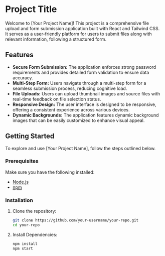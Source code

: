 # Project Title

Welcome to [Your Project Name]! This project is a comprehensive file upload and form submission application built with React and Tailwind CSS. It serves as a user-friendly platform for users to submit files along with relevant information, following a structured form.

## Features

- **Secure Form Submission:** The application enforces strong password requirements and provides detailed form validation to ensure data accuracy.
- **Multi-Step Form:** Users navigate through a multi-step form for a seamless submission process, reducing cognitive load.
- **File Uploads:** Users can upload thumbnail images and source files with real-time feedback on file selection status.
- **Responsive Design:** The user interface is designed to be responsive, offering a consistent experience across various devices.
- **Dynamic Backgrounds:** The application features dynamic background images that can be easily customized to enhance visual appeal.

## Getting Started

To explore and use [Your Project Name], follow the steps outlined below.

### Prerequisites

Make sure you have the following installed:

- [Node.js](https://nodejs.org/)
- [npm](https://www.npmjs.com/)

### Installation

1. Clone the repository:

   ```bash
   git clone https://github.com/your-username/your-repo.git
   cd your-repo
   ```

2. Install Dependencies:

   ```bash
   npm install
   npm start
   ```
